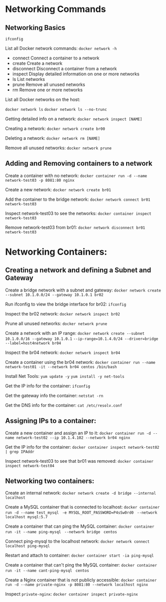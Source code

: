 # Networking Commands
## Networking Basics

`ifconfig`

List all Docker network commands:
```docker network -h```

* connect Connect a container to a network 
* create Create a network 
* disconnect Disconnect a container from a network 
* inspect Display detailed information on one or more networks 
* ls List networks 
* prune Remove all unused networks 
* rm Remove one or more networks

List all Docker networks on the host:

```docker network ls``` 
```docker network ls --no-trunc```

Getting detailed info on a network:
```docker network inspect [NAME]```

Creating a network:
```docker network create br00```

Deleting a network:
```docker network rm [NAME]```

Remove all unused networks:
```docker network prune```

## Adding and Removing containers to a network

Create a container with no network:
```docker container run -d --name network-test03 -p 8081:80 nginx```

Create a new network:
```docker network create br01```

Add the container to the bridge network:
```docker network connect br01 network-test03```

Inspect network-test03 to see the networks:
```docker container inspect network-test03```

Remove network-test03 from br01:
```docker network disconnect br01 network-test03```

# Networking Containers:

## Creating a network and defining a Subnet and Gateway

Create a bridge network with a subnet and gateway:
```docker network create --subnet 10.1.0.0/24 --gateway 10.1.0.1 br02```

Run ifconfig to view the bridge interface for br02:
```ifconfig```

Inspect the br02 network:
```docker network inspect br02```

Prune all unused networks:
```docker network prune```

Create a network with an IP range:
```docker network create --subnet 10.1.0.0/16 --gateway 10.1.0.1```
```--ip-range=10.1.4.0/24 --driver=bridge --label=host4network br04```

Inspect the br04 network:
```docker network inspect br04```

Create a container using the br04 network:
```docker container run --name network-test01 -it --network br04 centos /bin/bash```

Install Net Tools:
```yum update -y```
```yum install -y net-tools```

Get the IP info for the container:
`ifconfig`

Get the gateway info the container:
```netstat -rn```

Get the DNS info for the container:
```cat /etc/resolv.conf```

## Assigning IPs to a container:

Create a new container and assign an IP to it:
```docker container run -d --name network-test02 --ip 10.1.4.102 --network br04 nginx```

Get the IP info for the container:
```docker container inspect network-test02 | grep IPAddr```

Inspect network-test03 to see that br01 was removed:
```docker container inspect network-test04```

## Networking two containers:
Create an internal network:
```docker network create -d bridge --internal localhost```

Create a MySQL container that is connected to localhost:
```docker container run -d --name test_mysql ```
```-e MYSQL_ROOT_PASSWORD=P4sSw0rd0 ```
```--network localhost mysql:5.7```

Create a container that can ping the MySQL container:
```docker container run -it --name ping-mysql ```
```--network bridge ```
```centos```

Connect ping-mysql to the localhost network:
```docker network connect localhost ping-mysql```

Restart and attach to container:
```docker container start -ia ping-mysql```

Create a container that can't ping the MySQL container:
```docker container run -it --name cant-ping-mysql ```
```centos```

Create a Nginx container that is not publicly accessible:
```docker container run -d --name private-nginx -p 8081:80 --network localhost nginx```

Inspect `private-nginx`:
```docker container inspect private-nginx```
